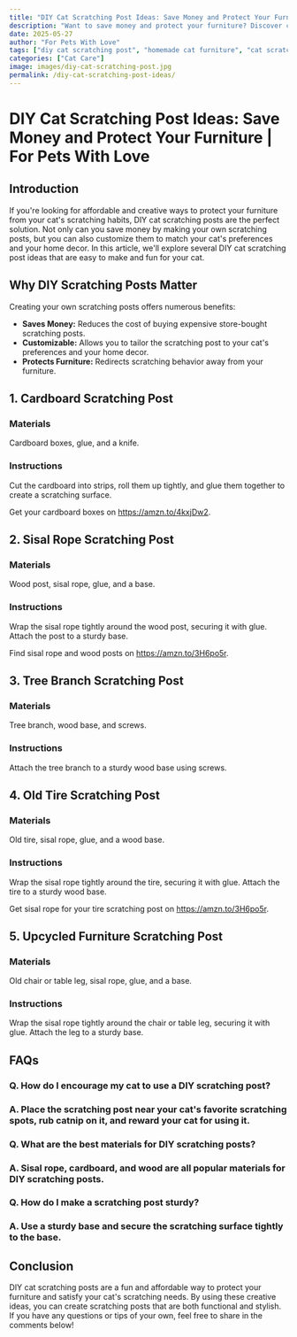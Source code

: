 ```yaml
---
title: "DIY Cat Scratching Post Ideas: Save Money and Protect Your Furniture | For Pets With Love"
description: "Want to save money and protect your furniture? Discover creative DIY cat scratching post ideas that are easy to make and fun for your cat."
date: 2025-05-27
author: "For Pets With Love"
tags: ["diy cat scratching post", "homemade cat furniture", "cat scratching solutions"]
categories: ["Cat Care"]
image: images/diy-cat-scratching-post.jpg
permalink: /diy-cat-scratching-post-ideas/
---
```


# DIY Cat Scratching Post Ideas: Save Money and Protect Your Furniture | For Pets With Love

## Introduction

If you're looking for affordable and creative ways to protect your furniture from your cat's scratching habits, DIY cat scratching posts are the perfect solution. Not only can you save money by making your own scratching posts, but you can also customize them to match your cat's preferences and your home decor. In this article, we'll explore several DIY cat scratching post ideas that are easy to make and fun for your cat.

## Why DIY Scratching Posts Matter

Creating your own scratching posts offers numerous benefits:

*   **Saves Money:** Reduces the cost of buying expensive store-bought scratching posts.
*   **Customizable:** Allows you to tailor the scratching post to your cat's preferences and your home decor.
*   **Protects Furniture:** Redirects scratching behavior away from your furniture.

## 1. Cardboard Scratching Post

### Materials

Cardboard boxes, glue, and a knife.

### Instructions

Cut the cardboard into strips, roll them up tightly, and glue them together to create a scratching surface.

Get your cardboard boxes on https://amzn.to/4kxjDw2.
## 2. Sisal Rope Scratching Post

### Materials

Wood post, sisal rope, glue, and a base.

### Instructions

Wrap the sisal rope tightly around the wood post, securing it with glue. Attach the post to a sturdy base.

Find sisal rope and wood posts on https://amzn.to/3H6po5r.
## 3. Tree Branch Scratching Post

### Materials

Tree branch, wood base, and screws.

### Instructions

Attach the tree branch to a sturdy wood base using screws.

## 4. Old Tire Scratching Post

### Materials

Old tire, sisal rope, glue, and a wood base.

### Instructions

Wrap the sisal rope tightly around the tire, securing it with glue. Attach the tire to a sturdy wood base.

Get sisal rope for your tire scratching post on https://amzn.to/3H6po5r.
## 5. Upcycled Furniture Scratching Post

### Materials

Old chair or table leg, sisal rope, glue, and a base.

### Instructions

Wrap the sisal rope tightly around the chair or table leg, securing it with glue. Attach the leg to a sturdy base.

## FAQs

### Q. How do I encourage my cat to use a DIY scratching post?

### A. Place the scratching post near your cat's favorite scratching spots, rub catnip on it, and reward your cat for using it.

### Q. What are the best materials for DIY scratching posts?

### A. Sisal rope, cardboard, and wood are all popular materials for DIY scratching posts.

### Q. How do I make a scratching post sturdy?

### A. Use a sturdy base and secure the scratching surface tightly to the base.

## Conclusion

DIY cat scratching posts are a fun and affordable way to protect your furniture and satisfy your cat's scratching needs. By using these creative ideas, you can create scratching posts that are both functional and stylish. If you have any questions or tips of your own, feel free to share in the comments below!